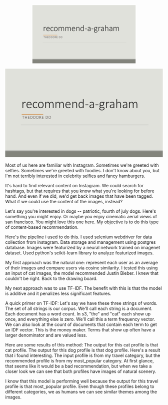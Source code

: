 <div align="center" >
  <img width="330"  src="/slides/Slide01.jpg">
</div>

![alt text](https://github.com/theod07/recommend-a-graham/blob/master/slides/Slide01.jpg "Logo Title Text 1")

Most of us here are familiar with Instagram. Sometimes we're greeted with selfies. Sometimes we're greeted with foodies. I don't know about you, but I'm not terribly interested in celebrity selfies and fancy hamburgers.


It's hard to find relevant content on Instagram. We could search for hashtags, but that requires that you know what you're looking for before hand. And even if we did, we'd get back images that have been tagged. What if we could use the content of the images, instead?


Let's say you're interested in dogs -- patriotic, fourth of july dogs. Here's something you might enjoy.
Or maybe you enjoy cinematic aerial views of san francisco. You might love this one here.
My objective is to do this type of content-based recommendation.


Here's the pipeline i used to do this.
I used selenium webdriver for data collection from instagram.
Data storage and management using postgres database.
Images were featurized by a neural network trained on imagenet dataset.
Used python's scikit-learn library to analyze featurized images.


My first approach was the natural one: represent each user as an average of their images and compare users via cosine similarity. I tested this using an input of cat images, the model recommended Justin Bieber.
I knew that couldn't be right. Back to the drawing board.


My next approach was to use TF-IDF.
The benefit with this is that the model is additive and it penalizes less significant features.


A quick primer on TF-IDF:
Let's say we have these three strings of words.
The set of all strings is our corpus.
We'll call each string is a document.
Each document has a word count. In s3, "the" and "cat" each show up once, and everything else is zero. We'll call this a term frequency vector.
We can also look at the count of documents that contain each term to get an IDF vector. This is the money maker. Terms that show up often have a larger denominator and are valued less.


Here are some results of this method:
The output for this cat profile is that cat profile.
The output for this dog profile is that dog profile.
Here's a result that i found interesting. The input profile is from my travel category, but the recommended profile is from my most_popular category. At first glance, that seems like it would be a bad recommendation, but when we take a closer look we can see that both profiles have images of natural scenery.

I know that this model is performing well because the output for this travel profile is that most_popular profile. Even though these profiles belong to different categories, we as humans we can see similar themes among the images.

[slide01]: (https://github.com/theod07/recommend-a-graham/blob/master/slides/Slide01.jpg) "Slide01"
